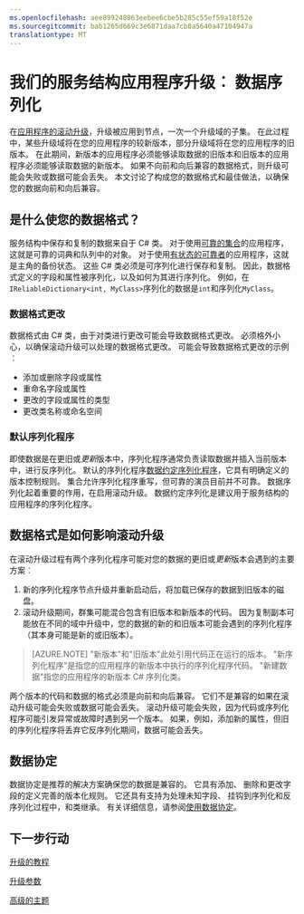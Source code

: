 ```yaml
---
ms.openlocfilehash: aee899248063eebee6cbe5b285c55ef59a18f52e
ms.sourcegitcommit: bab1265d669c3e6871daa7cb8a5640a47104947a
translationtype: MT
---
```

<properties
   pageTitle="我们的服务结构应用程序升级︰ 数据序列化"
   description="数据序列化，以确保成功的应用程序升级的最佳做法。"
   services="service-fabric"
   documentationCenter=".net"
   authors="jessebenson"
   manager="timlt"
   editor=""/>

<tags
   ms.service="service-fabric"
   ms.devlang="dotnet"
   ms.topic="article"
   ms.tgt_pltfrm="NA"
   ms.workload="NA"
   ms.date="08/05/2015"
   ms.author="jesseb"/>


# 我们的服务结构应用程序升级︰ 数据序列化

在[应用程序的滚动升级](service-fabric-application-upgrade.md)，升级被应用到节点，一次一个升级域的子集。 在此过程中，某些升级域将在您的应用程序的较新版本，部分升级域将在您的应用程序的旧版本。 在此期间，新版本的应用程序必须能够读取数据的旧版本和旧版本的应用程序必须能够读取数据的新版本。 如果不向前和向后兼容的数据格式，则升级可能会失败或数据可能会丢失。 本文讨论了构成您的数据格式和最佳做法，以确保您的数据向前和向后兼容。


## 是什么使您的数据格式？

服务结构中保存和复制的数据来自于 C# 类。 对于使用[可靠的集合](service-fabric-reliable-services-reliable-collections.md)的应用程序，这就是可靠的词典和队列中的对象。 对于使用[有状态的可靠者](service-fabric-reliable-actors-introduction.md)的应用程序，这就是主角的备份状态。 这些 C# 类必须是可序列化进行保存和复制。 因此，数据格式定义的字段和属性被序列化，以及如何为其进行序列化。 例如，在`IReliableDictionary<int, MyClass>`序列化的数据是`int`和序列化`MyClass`。

### 数据格式更改

数据格式由 C# 类，由于对类进行更改可能会导致数据格式更改。 必须格外小心，以确保滚动升级可以处理的数据格式更改。 可能会导致数据格式更改的示例︰

- 添加或删除字段或属性
- 重命名字段或属性
- 更改的字段或属性的类型
- 更改类名称或命名空间

### 默认序列化程序

即使数据是在更旧或*更新*版本中，序列化程序通常负责读取数据并插入当前版本中，进行反序列化。 默认的序列化程序[数据约定序列化程序](https://msdn.microsoft.com/library/ms733127.aspx)，它具有明确定义的版本控制规则。 集合允许序列化程序重写，但可靠的演员目前并不可靠。 数据序列化起着重要的作用，在启用滚动升级。 数据约定序列化是建议用于服务结构的应用程序的序列化程序。


## 数据格式是如何影响滚动升级

在滚动升级过程有两个序列化程序可能对您的数据的更旧或*更新*版本会遇到的主要方案︰

1. 新的序列化程序节点升级并重新启动后，将加载已保存的数据到旧版本的磁盘。
2. 滚动升级期间，群集可能混合包含有旧版本和新版本的代码。 因为复制副本可能放在不同的域中升级中，您的数据的新的和旧版本可能会遇到的序列化程序 （其本身可能是新的或旧版本）。

> [AZURE.NOTE] "新版本"和"旧版本"此处引用代码正在运行的版本。 "新序列化程序"是指您的应用程序的新版本中执行的序列化程序代码。 "新建数据"指您的应用程序的新版本 C# 序列化类。

两个版本的代码和数据的格式必须是向前和向后兼容。 它们不是兼容的如果在滚动升级可能会失败或数据可能会丢失。 滚动升级可能会失败，因为代码或序列化程序可能引发异常或故障时遇到另一个版本。 如果，例如，添加新的属性，但旧的序列化程序将丢弃它反序列化期间，数据可能会丢失。


## 数据协定

数据协定是推荐的解决方案确保您的数据是兼容的。 它具有添加、 删除和更改字段的定义完善的版本化规则。 它还具有支持为处理未知字段、 挂钩到序列化和反序列化过程中，和类继承。 有关详细信息，请参阅[使用数据协定](https://msdn.microsoft.com/library/ms733127.aspx)。


## 下一步行动

[升级的教程](service-fabric-application-upgrade-tutorial.md)

[升级参数](service-fabric-application-upgrade-parameters.md)

[高级的主题](service-fabric-application-upgrade-advanced.md)
